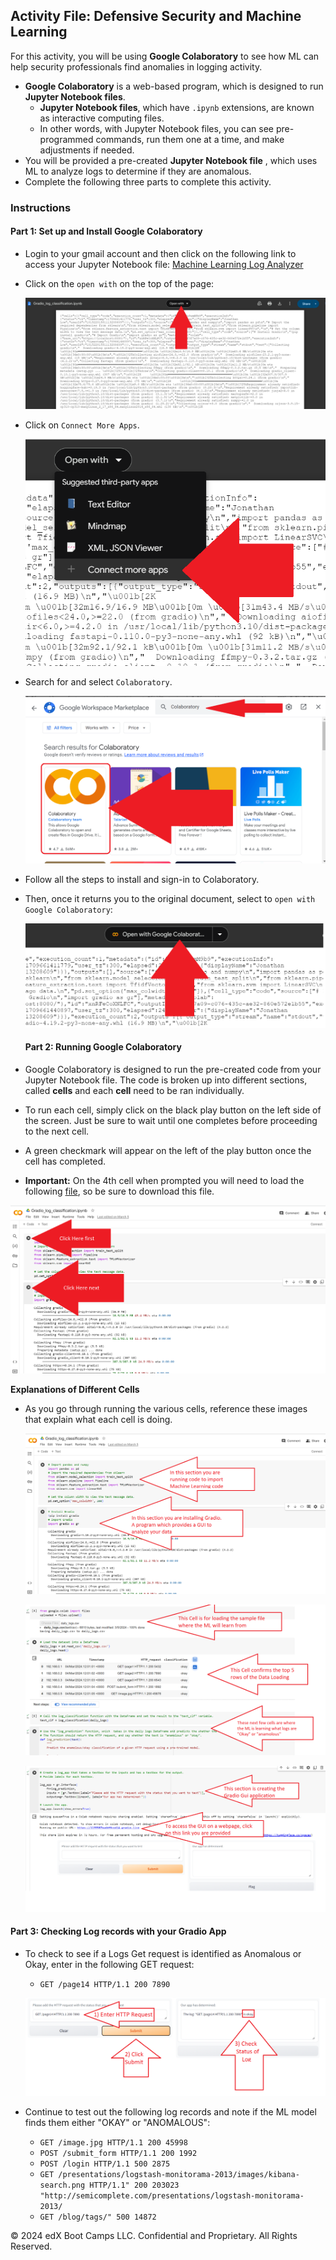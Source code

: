 ## Activity File: Defensive Security and Machine Learning

For this activity,  you will be using **Google Colaboratory** to see how ML can help security professionals find anomalies in logging activity.
- **Google Colaboratory** is a web-based program, which is designed to run **Jupyter Notebook files**.
   - **Jupyter Notebook files**, which have `.ipynb` extensions,  are known as interactive computing files.
   - In other words,  with Jupyter Notebook files, you can see pre-programmed commands, run them one at a time, and make adjustments if needed.
- You will be provided a pre-created **Jupyter Notebook file** , which uses ML to analyze logs to determine if they are anomalous.
- Complete the following three parts to complete this activity.

### Instructions

#### Part 1: Set up and Install Google Colaboratory


- Login to your gmail account and then click on the following link to access your Jupyter Notebook file: [Machine Learning Log Analyzer](https://drive.google.com/file/d/1mBpOp4ut_HPwTzu3QuHKrozTLwY_SNGu/view?usp=drive_link)
- Click on the `open with` on the top of the page:
  
  
  ![Open with indicator](../../images/AI2.png)
  
- Click on `Connect More Apps`.

  
   ![Open with indicator](../../images/AI3.png)
  
- Search for and select `Colaboratory`.
  
  ![Open with indicator](../../images/AI4.png)

  
- Follow all the steps to install and sign-in to Colaboratory.

  
- Then, once it returns you to the original document, select to `open with Google Colaboratory`:
  
   ![Open with indicator](../../images/AI5.png)

  #### Part 2: Running Google Colaboratory

- Google Colaboratory is designed to run the pre-created code from your Jupyter Notebook file.  The code is broken up into different sections, called **cells** and each **cell** need to be ran individually.
- To run each cell, simply click on the black play button on the left side of the screen.  Just be sure to wait until one completes before proceeding to the next cell.
- A green checkmark will appear on the left of the play button once the cell has completed.
- **Important:** On the 4th cell when prompted you will need to load the following [file](daily_logs.csv), so be sure to download this file.

![Open with indicator](../../images/AI6.png)

**Explanations of Different Cells** 
  
- As you go through running the various cells, reference these images that explain what each cell is doing.

  ![Open with indicator](../../images/AI7.png)

  ![Open with indicator](../../images/AI8.png)

  ![Open with indicator](../../images/AI9.png)

 #### Part 3: Checking Log records with your Gradio App

  - To check to see if a Logs Get request is identified as Anomalous or Okay, enter in the following GET request:
    - `GET /page14 HTTP/1.1 200 7890`

    ![Open with indicator](../../images/AI10.png)


 - Continue to test out the following log records and note if the ML model finds them either "OKAY" or "ANOMALOUS":
   - `GET /image.jpg HTTP/1.1 200 45998`
   - `POST /submit_form HTTP/1.1 200 1992`
   - `POST /login HTTP/1.1 500 2875`
   - `GET /presentations/logstash-monitorama-2013/images/kibana-search.png HTTP/1.1" 200 203023 "http://semicomplete.com/presentations/logstash-monitorama-2013/`
   - `GET /blog/tags/" 500 14872` 
  

 © 2024 edX Boot Camps LLC. Confidential and Proprietary. All Rights Reserved.   

